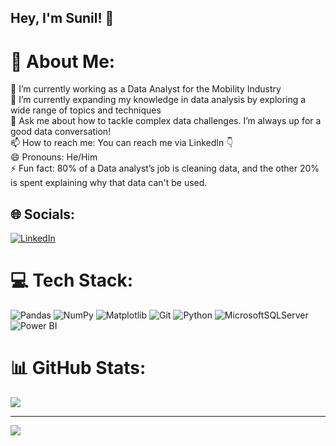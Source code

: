 ## Hey, I'm Sunil! 👋


# 💫 About Me:
🔭 I’m currently working as a Data Analyst for the Mobility Industry<br>🌱 I’m currently expanding my knowledge in data analysis by exploring a wide range of topics and techniques<br>💬 Ask me about how to tackle complex data challenges. I’m always up for a good data conversation!<br>📫 How to reach me: You can reach me via LinkedIn 👇<br>😄 Pronouns: He/Him<br>⚡ Fun fact: 80% of a Data analyst’s job is cleaning data, and the other 20% is spent explaining why that data can't be used.



## 🌐 Socials:
[![LinkedIn](https://img.shields.io/badge/LinkedIn-%230077B5.svg?logo=linkedin&logoColor=white)](https://linkedin.com/in/https://www.linkedin.com/in/sunil-nair-50b630126/) 

# 💻 Tech Stack:
![Pandas](https://img.shields.io/badge/pandas-%23150458.svg?style=for-the-badge&logo=pandas&logoColor=white) ![NumPy](https://img.shields.io/badge/numpy-%23013243.svg?style=for-the-badge&logo=numpy&logoColor=white) ![Matplotlib](https://img.shields.io/badge/Matplotlib-%23FFA500.svg?style=for-the-badge&logo=Matplotlib&logoColor=white) ![Git](https://img.shields.io/badge/git-%23F05033.svg?style=for-the-badge&logo=git&logoColor=white) ![Python](https://img.shields.io/badge/python-3670A0?style=for-the-badge&logo=python&logoColor=ffdd54) ![MicrosoftSQLServer](https://img.shields.io/badge/Microsoft%20SQL%20Server-CC2927?style=for-the-badge&logo=microsoft%20sql%20server&logoColor=white) ![Power BI](https://img.shields.io/badge/Power%20BI-F2C811.svg?style=for-the-badge&logo=Power-BI&logoColor=black)

# 📊 GitHub Stats:
![](https://github-readme-stats.vercel.app/api/top-langs/?username=sunilnair121&theme=dark&hide_border=false&include_all_commits=false&count_private=false&layout=compact)

---
[![](https://visitcount.itsvg.in/api?id=sunilnair121&icon=0&color=0)](https://visitcount.itsvg.in)
